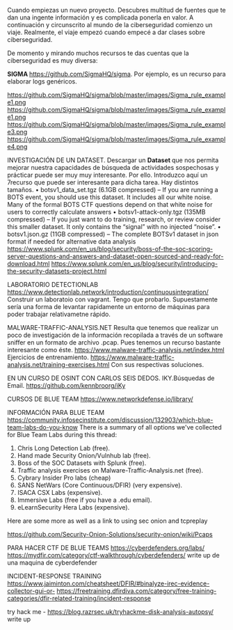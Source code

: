 
Cuando empiezas un nuevo proyecto. Descubres multitud de fuentes que te dan una ingente información y es complicada ponerla en valor. 
A continuación y circunscrito al mundo de la ciberseguridad comienzo un viaje. Realmente, el viaje empezó cuando empecé a dar clases sobre ciberseguridad.

De momento y mirando muchos recursos te das cuentas que la ciberseguridad es muy diversa:

<B> SIGMA </B>
https://github.com/SigmaHQ/sigma.  Por ejemplo, es un recurso para elaborar logs genéricos.

https://github.com/SigmaHQ/sigma/blob/master/images/Sigma_rule_example1.png
https://github.com/SigmaHQ/sigma/blob/master/images/Sigma_rule_example1.png
https://github.com/SigmaHQ/sigma/blob/master/images/Sigma_rule_example3.png
https://github.com/SigmaHQ/sigma/blob/master/images/Sigma_rule_example4.png


INVESTIGACIÓN DE UN DATASET.
Descargar un <b> Dataset </b> que nos permita mejorar nuestra capacidades de búsqueda de actividades sospechosas y prácticar puede ser muy muy interesante. Por ello. Introduzco aquí un 7recurso que puede ser interesante para dicha tarea.
Hay distintos tamaños.
• botsv1_data_set.tgz (6.1GB compressed)
– If you are running a BOTS event, you should use this dataset. It includes all our white noise. Many of the formal BOTS CTF questions depend on that white noise for users to correctly calculate answers
• botsv1-attack-only.tgz (135MB compressed)
– If you just want to do training, research, or review consider this smaller dataset. It only contains the “signal” with no injected “noise”.
• botsv1.json.gz (11GB compressed)
– The complete BOTSv1 dataset in json format if needed for alternative data analysis
https://www.splunk.com/en_us/blog/security/boss-of-the-soc-scoring-server-questions-and-answers-and-dataset-open-sourced-and-ready-for-download.html
https://www.splunk.com/en_us/blog/security/introducing-the-security-datasets-project.html

LABORATORIO DETECTIONLAB
https://www.detectionlab.network/introduction/continuousintegration/
Construir un laboratoio con vagrant. Tengo que probarlo. Supuestamente sería una forma de levantar rapidamente un entorno de máquinas para poder trabajar relativametne rápido.




MALWARE-TRAFFIC-ANALYSIS.NET
Resulta que tenemos que realizar un poco de investigación de la información recopilada a través de un software sniffer en un formato de archivo .pcap. Pues tenemos un recurso bastante interesante como éste.
https://www.malware-traffic-analysis.net/index.html
Ejercicios de entrenamiento.
https://www.malware-traffic-analysis.net/training-exercises.html Con sus respectivas soluciones.



EN UN CURSO DE OSINT CON CARLOS SEIS DEDOS.
IKY.Búsquedas de Email.
https://github.com/kennbroorg/iKy


CURSOS DE BLUE TEAM
https://www.networkdefense.io/library/

INFORMACIÓN PARA BLUE TEAM
https://community.infosecinstitute.com/discussion/132903/which-blue-team-labs-do-you-know
There is a summary of all options we've collected for Blue Team Labs during this thread:
1. Chris Long Detection Lab (free).
2. Hand made Security Onion/Vulnhub lab (free).
3. Boss of the SOC Datasets with Splunk (free).
4. Traffic analysis exercises on Malware-Traffic-Analysis.net (free).
5. Cybrary Insider Pro labs (cheap)
6. SANS NetWars (Core Continuous/DFIR) (very expensive).
7. ISACA CSX Labs (expensive).
8. Immersive Labs (free if you have a .edu email).
9. eLearnSecurity Hera Labs (expensive).


Here are some more as well as a link to using sec onion and tcpreplay

https://github.com/Security-Onion-Solutions/security-onion/wiki/Pcaps

PARA HACER CTF DE BLUE TEAMS
https://cyberdefenders.org/labs/
https://mydfir.com/category/ctf-walkthrough/cyberdefenders/ write up de una maquina de cyberdefender

INCIDENT-RESPONSE TRAINING
https://www.jaiminton.com/cheatsheet/DFIR/#binalyze-irec-evidence-collector-gui-or-
https://freetraining.dfirdiva.com/category/free-training-categories/dfir-related-training/incident-response


try hack me - https://blog.razrsec.uk/tryhackme-disk-analysis-autopsy/ write up

